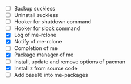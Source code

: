 -   [ ] Backup suckless
-   [ ] Uninstall suckless
-   [ ] Hooker for shutdown command
-   [ ] Hooker for slock command
-   [x] Log of me-rclone
-   [x] Notify of me-rclone
-   [ ] Completion of me
-   [x] Package manager of me
-   [ ] Install, update and remove options of pacman
-   [x] Install z from source code
-   [ ] Add base16 into me-packages
